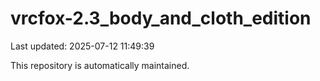 # vrcfox-2.3_body_and_cloth_edition

Last updated: 2025-07-12 11:49:39

This repository is automatically maintained.
